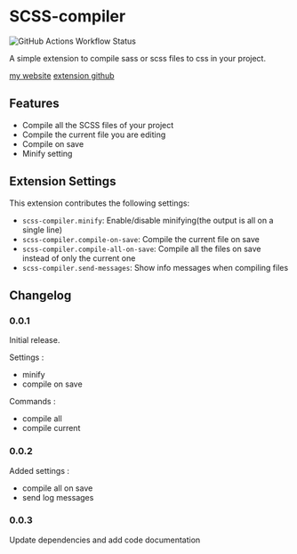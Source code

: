 # SCSS-compiler

![GitHub Actions Workflow Status](https://img.shields.io/github/actions/workflow/status/raphdf201/scsscompilevscode/nodejs.yml)

A simple extension to compile sass or scss files to css in your project.

[my website](https://raphdf.ddns.net/javadocs/scsscompilevscode/index.html)
[extension github](https://github.com/Raphdf201/scssCompileVScode)

## Features

- Compile all the SCSS files of your project
- Compile the current file you are editing
- Compile on save
- Minify setting

## Extension Settings

This extension contributes the following settings:

- `scss-compiler.minify`: Enable/disable minifying(the output is all on a single line)
- `scss-compiler.compile-on-save`: Compile the current file on save
- `scss-compiler.compile-all-on-save`: Compile all the files on save instead of only the current one
- `scss-compiler.send-messages`: Show info messages when compiling files

## Changelog

### 0.0.1

Initial release.

Settings :

- minify
- compile on save

Commands :

- compile all
- compile current

### 0.0.2

Added settings :

- compile all on save
- send log messages

### 0.0.3

Update dependencies and add code documentation
